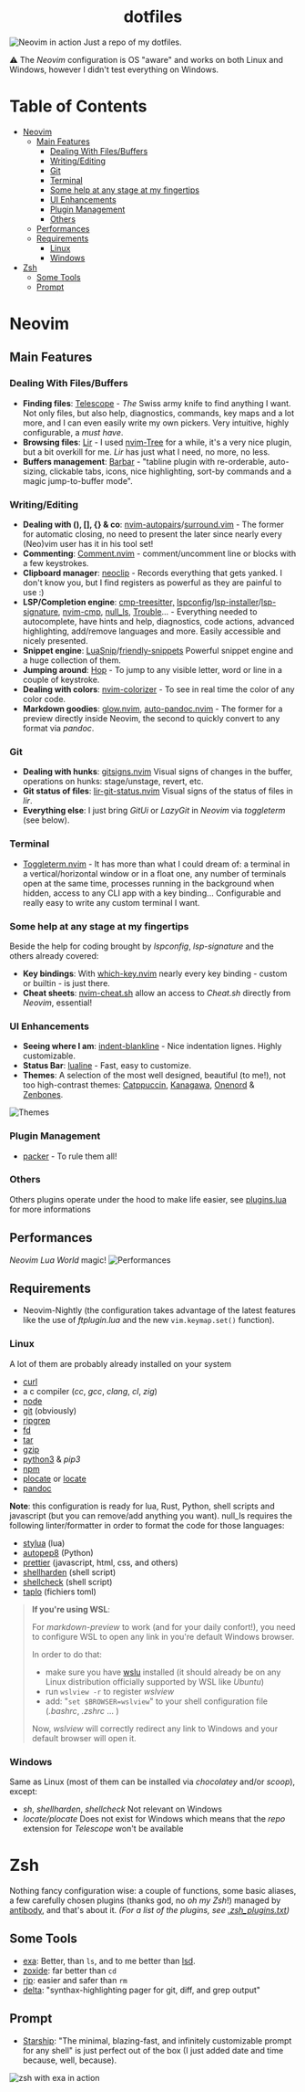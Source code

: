<h1 align="center">dotfiles</h1>

![Neovim in action](./imgs/title.png?raw=true)
Just a repo of my dotfiles.

:warning: The _Neovim_ configuration is OS "aware" and works on both Linux and Windows, however I didn't test everything on Windows.

# Table of Contents

- [Neovim](#neovim)
  - [Main Features](#main-features)
    - [Dealing With Files/Buffers](#dealing-with-filesbuffers)
    - [Writing/Editing](#writingediting)
    - [Git](#git)
    - [Terminal](#terminal)
    - [Some help at any stage at my fingertips](#some-help-at-any-stage-at-my-fingertips)
    - [UI Enhancements](#ui-enhancements)
    - [Plugin Management](#plugin-management)
    - [Others](#others)
  - [Performances](#performances)
  - [Requirements](#requirements)
    - [Linux](#linux)
    - [Windows](#windows)
- [Zsh](#zsh)
  - [Some Tools](#some-tools)
  - [Prompt](#prompt)

# Neovim

## Main Features

### Dealing With Files/Buffers

- **Finding files**: [Telescope](https://github.com/nvim-telescope/telescope.nvim) - _The_ Swiss army knife to find anything I want. Not only files, but also help, diagnostics, commands, key maps and a lot more, and I can even easily write my own pickers. Very intuitive, highly configurable, a _must have_.
- **Browsing files**: [Lir](https://github.com/tamago324/lir.nvim) - I used [nvim-Tree](https://github.com/kyazdani42/nvim-tree.lua) for a while, it's a very nice plugin, but a bit overkill for me. _Lir_ has just what I need, no more, no less.
- **Buffers management**: [Barbar](https://github.com/romgrk/barbar.nvim) - "tabline plugin with re-orderable, auto-sizing, clickable tabs, icons, nice highlighting, sort-by commands and a magic jump-to-buffer mode".

### Writing/Editing

- **Dealing with (), [], {} & co**: [nvim-autopairs](https://github.com/windwp/nvim-autopairs)/[surround.vim](https://github.com/tpope/vim-surround) - The former for automatic closing, no need to present the later since nearly every (Neo)vim user has it in his tool set!
- **Commenting**: [Comment.nvim](https://github.com/numToStr/Comment.nvim) - comment/uncomment line or blocks with a few keystrokes.
- **Clipboard manager**: [neoclip](https://github.com/AckslD/nvim-neoclip.lua) - Records everything that gets yanked. I don't know you, but I find registers as powerful as they are painful to use :)
- **LSP/Completion engine**: [cmp-treesitter,](https://github.com/ray-x/cmp-treesitter) [lspconfig](https://github.com/neovim/nvim-lspconfig)/[lsp-installer](https://github.com/williamboman/nvim-lsp-installer/)/[lsp-signature](https://github.com/ray-x/lsp_signature.nvim), [nvim-cmp](https://github.com/hrsh7th/nvim-cmp), [null_ls](https://github.com/jose-elias-alvarez/null-ls.nvim), [Trouble](https://github.com/folke/trouble.nvim)... - Everything needed to autocomplete, have hints and help, diagnostics, code actions, advanced highlighting, add/remove languages and more. Easily accessible and nicely presented.
- **Snippet engine**: [LuaSnip](https://github.com/L3MON4D3/LuaSnip)/[friendly-snippets](https://github.com/rafamadriz/friendly-snippets) Powerful snippet engine and a huge collection of them.
- **Jumping around**: [Hop](https://github.com/phaazon/hop.nvim) - To jump to any visible letter, word or line in a couple of keystroke.
- **Dealing with colors**: [nvim-colorizer](https://github.com/norcalli/nvim-colorizer.lua) - To see in real time the color of any color code.
- **Markdown goodies**: [glow.nvim](https://github.com/ellisonleao/glow.nvim), [auto-pandoc.nvim](https://github.com/jghauser/auto-pandoc.nvim) - The former for a preview directly inside Neovim, the second to quickly convert to any format via _pandoc_.

### Git

- **Dealing with hunks**: [gitsigns.nvim](https://github.com/lewis6991/gitsigns.nvim) Visual signs of changes in the buffer, operations on hunks: stage/unstage, revert, etc.
- **Git status of files**: [lir-git-status.nvim](https://github.com/tamago324/lir-git-status.nvim) Visual signs of the status of files in _lir_.
- **Everything else**: I just bring _GitUi_ or _LazyGit_ in _Neovim_ via _toggleterm_ (see below).

### Terminal

- [Toggleterm.nvim](https://github.com/akinsho/toggleterm.nvim) - It has more than what I could dream of: a terminal in a vertical/horizontal window or in a float one, any number of terminals open at the same time, processes running in the background when hidden, access to any CLI app with a key binding... Configurable and really easy to write any custom terminal I want.

### Some help at any stage at my fingertips

Beside the help for coding brought by _lspconfig_, _lsp-signature_ and the others already covered:

- **Key bindings**: With [which-key.nvim](https://github.com/folke/which-key.nvim) nearly every key binding - custom or builtin - is just there.
- **Cheat sheets**: [nvim-cheat.sh](https://github.com/RishabhRD/nvim-cheat.sh) allow an access to _Cheat.sh_ directly from _Neovim_, essential!

### UI Enhancements

- **Seeing where I am**: [indent-blankline](https://github.com/lukas-reineke/indent-blankline.nvim) - Nice indentation lignes. Highly customizable.
- **Status Bar**: [lualine](https://github.com/nvim-lualine/lualine.nvim) - Fast, easy to customize.
- **Themes**: A selection of the most well designed, beautiful (to me!), not too high-contrast themes: [Catppuccin](https://github.com/catppuccin/catppuccin), [Kanagawa](https://github.com/rebelot/kanagawa.nvim), [Onenord](https://github.com/rmehri01/onenord.nvim) & [Zenbones](https://github.com/mcchrish/zenbones.nvim).

![Themes](./imgs/themes.png?raw=true)

### Plugin Management

- [packer](https://github.com/wbthomason/packer.nvim) - To rule them all!

### Others

Others plugins operate under the hood to make life easier, see [plugins.lua](./neovim/.config/nvim/lua/plugins.lua) for more informations

## Performances

_Neovim Lua World_ magic!
![Performances](./imgs/performances.png?raw=true)

## Requirements

- Neovim-Nightly (the configuration takes advantage of the latest features like the use of _ftplugin.lua_ and the new `vim.keymap.set()` function).

### Linux

A lot of them are probably already installed on your system

- [curl](https://github.com/curl/curl)
- a c compiler (_cc_, _gcc_, _clang_, _cl_, _zig_)
- [node](https://nodejs.org/en/)
- [git](https://git-scm.com/) (obviously)
- [ripgrep](https://github.com/BurntSushi/ripgrep)
- [fd](https://github.com/sharkdp/fd)
- [tar](https://www.gnu.org/software/tar/)
- [gzip](https://www.gnu.org/software/gzip/)
- [python3](https://www.python.org/) & _pip3_
- [npm](https://www.npmjs.com/)
- [plocate](https://plocate.sesse.net/) or [locate](https://www.gnu.org/software/findutils/)
- [pandoc](https://pandoc.org/)

**Note**: this configuration is ready for lua, Rust, Python, shell scripts and javascript (but you can remove/add anything you want).
null_ls requires the following linter/formatter in order to format the code for those languages:

- [stylua](https://github.com/johnnymorganz/stylua) (lua)
- [autopep8](https://pypi.org/project/autopep8/) (Python)
- [prettier](https://github.com/prettier/prettier) (javascript, html, css, and others)
- [shellharden](https://github.com/anordal/shellharden) (shell script)
- [shellcheck](https://www.shellcheck.net/) (shell script)
- [taplo](https://taplo.tamasfe.dev/) (fichiers toml)

> **If you're using WSL**:
>
> For _markdown-preview_ to work (and for your daily confort!), you need to configure WSL to open any link in you're default Windows browser.
>
> In order to do that:
>
> - make sure you have [wslu](https://github.com/wslutilities/wslu) installed (it should already be on any Linux distribution officially supported by WSL like _Ubuntu_)
> - run `wslview -r` to register _wslview_
> - add: "`set $BROWSER=wslview`" to your shell configuration file (_.bashrc_, _.zshrc_ ... )
>
> Now, _wslview_ will correctly redirect any link to Windows and your default browser will open it.

### Windows

Same as Linux (most of them can be installed via _chocolatey_ and/or _scoop_), except:

- _sh_, _shellharden_, _shellcheck_ Not relevant on Windows
- _locate/plocate_ Does not exist for Windows which means that the _repo_ extension for _Telescope_ won't be available

# Zsh

Nothing fancy configuration wise: a couple of functions, some basic aliases, a few carefully chosen plugins (thanks god, no _oh my Zsh_!) managed by [antibody](https://getantibody.github.io/), and that's about it. _(For a list of the plugins, see [.zsh_plugins.txt](./zsh/.zsh_plugins.txt))_

## Some Tools

- [exa](https://github.com/ogham/exa): Better, than `ls`, and to me better than [lsd](https://github.com/Peltoche/lsd).
- [zoxide](https://github.com/ajeetdsouza/zoxide): far better than `cd`
- [rip](https://github.com/nivekuil/rip): easier and safer than `rm`
- [delta](https://github.com/dandavison/delta): "synthax-highlighting pager for git, diff, and grep output"

## Prompt

- [Starship](https://github.com/starship/starship): "The minimal, blazing-fast, and infinitely customizable prompt for any shell" is just perfect out of the box (I just added date and time because, well, because).

![zsh with exa in action](./imgs/zsh.png?raw=true)

